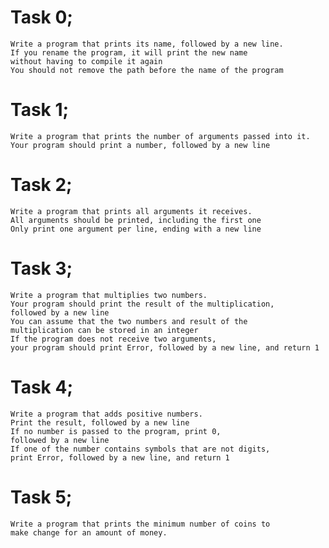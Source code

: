 # Task 0;
    Write a program that prints its name, followed by a new line.
    If you rename the program, it will print the new name
    without having to compile it again
    You should not remove the path before the name of the program

# Task 1;
    Write a program that prints the number of arguments passed into it.
    Your program should print a number, followed by a new line

# Task 2;
    Write a program that prints all arguments it receives.
    All arguments should be printed, including the first one
    Only print one argument per line, ending with a new line

# Task 3;
    Write a program that multiplies two numbers.
    Your program should print the result of the multiplication,
    followed by a new line
    You can assume that the two numbers and result of the
    multiplication can be stored in an integer
    If the program does not receive two arguments,
    your program should print Error, followed by a new line, and return 1

# Task 4;
    Write a program that adds positive numbers.
    Print the result, followed by a new line
    If no number is passed to the program, print 0,
    followed by a new line
    If one of the number contains symbols that are not digits,
    print Error, followed by a new line, and return 1

# Task 5;
    Write a program that prints the minimum number of coins to
    make change for an amount of money.
